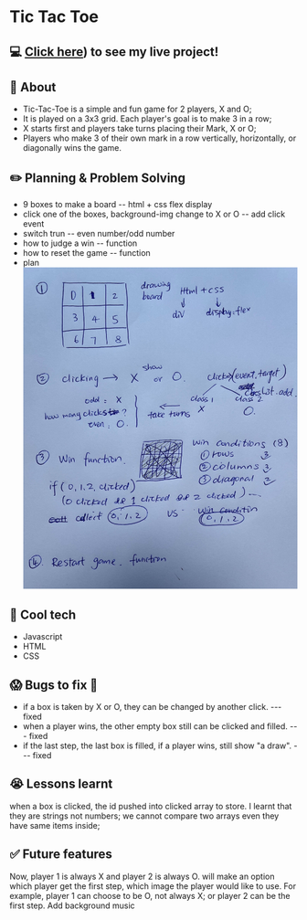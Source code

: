 # Tic Tac Toe

##  :computer: [Click here]([https://goodhua2018.github.io/Tic-Tac-Toe/])) to see my live project!

## :page_facing_up: About
- Tic-Tac-Toe is a simple and fun game for 2 players, X and O;
- It is played on a 3x3 grid. Each player's goal is to make 3 in a row;
- X starts first and players take turns placing their Mark, X or O;
- Players who make 3 of their own mark in a row vertically, horizontally, or diagonally wins the game.


## :pencil2: Planning & Problem Solving
- 9 boxes to make a board -- html + css flex display
- click one of the boxes, background-img change to X or O -- add click event
- switch trun -- even number/odd number
- how to judge a win -- function 
- how to reset the game -- function 
- plan
![flow and subroutines](./images/flow.jpg)


## :rocket: Cool tech
- Javascript
- HTML
- CSS


## :scream: Bugs to fix :poop:
- if a box is taken by X or O, they can be changed by another click. ---fixed
- when a player wins, the other empty box still can be clicked and filled. --- fixed
- if the last step, the last box is filled, if a player wins, still show "a draw". --- fixed

## :sob: Lessons learnt
when a box is clicked, the id pushed into clicked array to store. I learnt that they are strings not numbers;
we cannot compare two arrays even they have same items inside;

## :white_check_mark: Future features
Now, player 1 is always X and player 2 is always O. will make an option which player get the first step, which image the player would like to use. For example, player 1 can choose to be O, not always X; or player 2 can be the first step. 
Add background music
